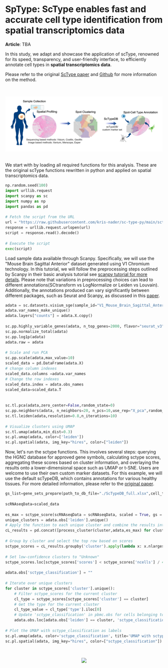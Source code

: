 

# SpType: ScType enables fast and accurate cell type identification from spatial transcriptomics data


**Article**: TBA

In this study, we adapt and showcase the application of scType, renowned for its speed, transparency, and user-friendly interface, to efficiently annotate cell types in **spatial transcriptomics data**.

  
Please refer to the original <a href="https://www.nature.com/articles/s41467-022-28803-w" target="_blank">ScType paper</a>  and <a href="https://github.com/IanevskiAleksandr/sc-type" target="_blank">Github</a> for more information on the method.


<br>

![alt text](https://github.com/kris-nader/sp-type/blob/main/sctype_goes_spatial_fig.png)


<br>
We start with by loading all required functions for this analysis. These are the original scType functions rewritten in python and applied on spatial transcriptomics data. 

```python
np.random.seed(100)
import urllib.request
import scanpy as sc
import numpy as np
import pandas as pd

# Fetch the script from the URL
url = "https://raw.githubusercontent.com/kris-nader/sc-type-py/main/sctype_py.py"
response = urllib.request.urlopen(url)
script = response.read().decode()

# Execute the script
exec(script)
```
Load sample data available through Scanpy. Specifically, we will use the "Mouse Brain Sagittal Anterior" dataset generated using V1 Chromium technology. 
In this tutorial, we will follow the preprocessing steps outlined by Scanpy in their basic analysis tutorial see <a href="https://scanpy-tutorials.readthedocs.io/en/latest/spatial/basic-analysis.html" target="_blank">scanpy tutorial for more details</a>.
Please note that variations in preprocessing choices can lead to different annotations(SCtransform vs LogNormalize or Leiden vs Louvain). Additionally, the annotations produced can vary significantly between different packages, such as Seurat and Scanpy, as discussed in this <a href="https://www.biorxiv.org/content/10.1101/2024.04.04.588111v2.abstract" target="_blank">paper</a>.

```python
adata = sc.datasets.visium_sge(sample_id="V1_Mouse_Brain_Sagittal_Anterior")
adata.var_names_make_unique()
adata.layers["counts"] = adata.X.copy()

sc.pp.highly_variable_genes(adata, n_top_genes=2000, flavor="seurat_v3",layer="counts")
sc.pp.normalize_total(adata)
sc.pp.log1p(adata)
adata.raw = adata

# Scale and run PCA
sc.pp.scale(adata,max_value=10)
scaled_data = pd.DataFrame(adata.X)
# change column indexes
scaled_data.columns =adata.var_names
# Change the row indexes
scaled_data.index = adata.obs_names
scaled_data=scaled_data.T


sc.tl.pca(adata,zero_center=False,random_state=0)
sc.pp.neighbors(adata, n_neighbors=20, n_pcs=10,use_rep="X_pca",random_state=0)
sc.tl.leiden(adata,resolution=0.8,n_iterations=10)

# Visualize clusters using UMAP
sc.tl.umap(adata,min_dist=0.3)
sc.pl.umap(adata, color=['leiden'])
sc.pl.spatial(adata, img_key="hires", color=["leiden"])
```


Now, let's run the sctype functions. This involves several steps: querying the HGNC database for approved gene symbols, calculating sctype scores, aggregating these scores based on cluster information, and overlaying the results onto a lower-dimensional space such as UMAP or t-SNE.
Users are welcome to use their own custom marker datasets. For this example, we will use the default scTypeDB, which contains annotations for various healthy tissues. For more detailed information, please refer to the <a href="https://www.nature.com/articles/s41467-022-28803-w" target="_blank">original paper</a>.

```python
gs_list=gene_sets_prepare(path_to_db_file="./ScTypeDB_full.xlsx",cell_type="Brain")

scRNAseqData=scaled_data

es_max = sctype_score(scRNAseqData = scRNAseqData, scaled = True, gs = gs_list['gs_positive'], gs2 = gs_list['gs_negative'])
unique_clusters = adata.obs['leiden'].unique()
# Apply the function to each unique cluster and combine the results into a DataFrame
cL_results = pd.concat([process_cluster(cluster,adata,es_max) for cluster in unique_clusters])

# Group by cluster and select the top row based on scores
sctype_scores = cL_results.groupby('cluster').apply(lambda x: x.nlargest(1, 'scores')).reset_index(drop=True)

# Set low-confidence clusters to "Unknown"
sctype_scores.loc[sctype_scores['scores'] < sctype_scores['ncells'] / 4, 'type'] = 'Unknown'

adata.obs['sctype_classification'] = ""

# Iterate over unique clusters
for cluster in sctype_scores['cluster'].unique():
    # Filter sctype_scores for the current cluster
    cl_type = sctype_scores[sctype_scores['cluster'] == cluster]
    # Get the type for the current cluster
    cl_type_value = cl_type['type'].iloc[0]
    # Update 'sctype_classification' in pbmc.obs for cells belonging to the current cluster
    adata.obs.loc[adata.obs['leiden'] == cluster, 'sctype_classification'] = cl_type_value

# Plot the UMAP with sctype_classification as labels
sc.pl.umap(adata, color='sctype_classification', title='UMAP with sctype_classification')
sc.pl.spatial(adata, img_key="hires", color=["sctype_classification"])
```

<br>
<p align="center">
  <img src="https://github.com/kris-nader/sc-type-py/blob/main/sptype_py.png" width="70%">
</p>
<br>

